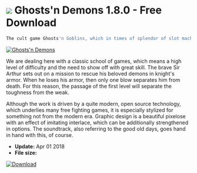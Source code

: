 # ![](https://cdn.softexe.net/static/icon/win.gif) Ghosts'n Demons 1.8.0 - Free Download

```sh
The cult game Ghosts'n Goblins, which in times of splendor of slot machines was also extremely popular in Poland, has already decades on the back of the neck, but still gains new fans. All this thanks to free spiritual heirs, prepared by talented home programmers. The Ghosts'n Demons project successfully continues the tradition of the original. He's good at ambition.
```
[![Ghosts'n Demons](https://gallery.dpcdn.pl/imgc/Tools/66786/g_-_420x350_1.5_-_x20160329154750_1.png)](https://softexe.net/win/games-entertainment/other/ghosts-n-demons:pRdcf.html)

We are dealing here with a classic school of games, which means a high level of difficulty and the need to show off with great skill. The brave Sir Arthur sets out on a mission to rescue his beloved demons in knight's armor. When he loses his armor, then only one blow separates him from death. For this reason, the passage of the first level will separate the toughness from the weak.
 
 
 Although the work is driven by a quite modern, open source technology, which underlies many free fighting games, it is especially stylized for something not from the modern era. Graphic design is a beautiful pixelose with an effect of imitating interlace, which can be additionally strengthened in options. The soundtrack, also referring to the good old days, goes hand in hand with this, of course.


- **Update:** Apr 01 2018
- **File size:** 

[![Download](https://cdn.softexe.net/static/img/download.png)](https://softexe.net/win/games-entertainment/other/ghosts-n-demons:pRdcf.html)

